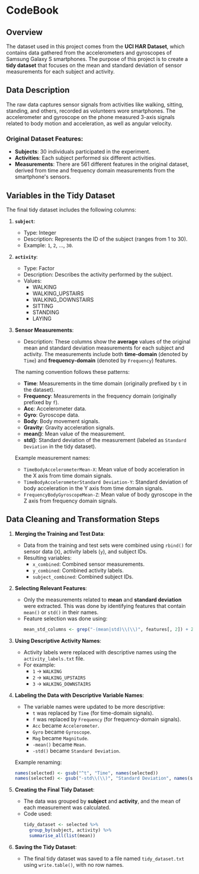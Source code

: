 # CodeBook

## Overview
The dataset used in this project comes from the **UCI HAR Dataset**, which contains data gathered from the accelerometers and gyroscopes of Samsung Galaxy S smartphones. The purpose of this project is to create a **tidy dataset** that focuses on the mean and standard deviation of sensor measurements for each subject and activity.

## Data Description
The raw data captures sensor signals from activities like walking, sitting, standing, and others, recorded as volunteers wore smartphones. The accelerometer and gyroscope on the phone measured 3-axis signals related to body motion and acceleration, as well as angular velocity.

### Original Dataset Features:
- **Subjects**: 30 individuals participated in the experiment.
- **Activities**: Each subject performed six different activities.
- **Measurements**: There are 561 different features in the original dataset, derived from time and frequency domain measurements from the smartphone's sensors.

## Variables in the Tidy Dataset
The final tidy dataset includes the following columns:

1. **`subject`**: 
   - Type: Integer
   - Description: Represents the ID of the subject (ranges from 1 to 30).
   - Example: `1`, `2`, ..., `30`.

2. **`activity`**: 
   - Type: Factor
   - Description: Describes the activity performed by the subject.
   - Values:
     - WALKING
     - WALKING_UPSTAIRS
     - WALKING_DOWNSTAIRS
     - SITTING
     - STANDING
     - LAYING

3. **Sensor Measurements**:
   - Description: These columns show the **average** values of the original mean and standard deviation measurements for each subject and activity. The measurements include both **time-domain** (denoted by `Time`) and **frequency-domain** (denoted by `Frequency`) features.
   
   The naming convention follows these patterns:
   - **Time**: Measurements in the time domain (originally prefixed by `t` in the dataset).
   - **Frequency**: Measurements in the frequency domain (originally prefixed by `f`).
   - **Acc**: Accelerometer data.
   - **Gyro**: Gyroscope data.
   - **Body**: Body movement signals.
   - **Gravity**: Gravity acceleration signals.
   - **mean()**: Mean value of the measurement.
   - **std()**: Standard deviation of the measurement (labeled as `Standard Deviation` in the tidy dataset).
   
   Example measurement names:
   - `TimeBodyAccelerometerMean-X`: Mean value of body acceleration in the X axis from time domain signals.
   - `TimeBodyAccelerometerStandard Deviation-Y`: Standard deviation of body acceleration in the Y axis from time domain signals.
   - `FrequencyBodyGyroscopeMean-Z`: Mean value of body gyroscope in the Z axis from frequency domain signals.

## Data Cleaning and Transformation Steps

1. **Merging the Training and Test Data**:
   - Data from the training and test sets were combined using `rbind()` for sensor data (`X`), activity labels (`y`), and subject IDs.
   - Resulting variables:
     - `x_combined`: Combined sensor measurements.
     - `y_combined`: Combined activity labels.
     - `subject_combined`: Combined subject IDs.

2. **Selecting Relevant Features**:
   - Only the measurements related to **mean** and **standard deviation** were extracted. This was done by identifying features that contain `mean()` or `std()` in their names.
   - Feature selection was done using:
     ```r
     mean_std_columns <- grep("-(mean|std)\\(\\)", features[, 2]) + 2
     ```

3. **Using Descriptive Activity Names**:
   - Activity labels were replaced with descriptive names using the `activity_labels.txt` file.
   - For example:
     - `1` → `WALKING`
     - `2` → `WALKING_UPSTAIRS`
     - `3` → `WALKING_DOWNSTAIRS`

4. **Labeling the Data with Descriptive Variable Names**:
   - The variable names were updated to be more descriptive:
     - `t` was replaced by `Time` (for time-domain signals).
     - `f` was replaced by `Frequency` (for frequency-domain signals).
     - `Acc` became `Accelerometer`.
     - `Gyro` became `Gyroscope`.
     - `Mag` became `Magnitude`.
     - `-mean()` became `Mean`.
     - `-std()` became `Standard Deviation`.

   Example renaming:
   ```r
   names(selected) <- gsub("^t", "Time", names(selected))
   names(selected) <- gsub("-std\\(\\)", "Standard Deviation", names(selected))
   ```

5. **Creating the Final Tidy Dataset**:
   - The data was grouped by **subject** and **activity**, and the mean of each measurement was calculated.
   - Code used:
     ```r
     tidy_dataset <- selected %>%
       group_by(subject, activity) %>%
       summarise_all(list(mean))
     ```

6. **Saving the Tidy Dataset**:
   - The final tidy dataset was saved to a file named `tidy_dataset.txt` using `write.table()`, with no row names.
